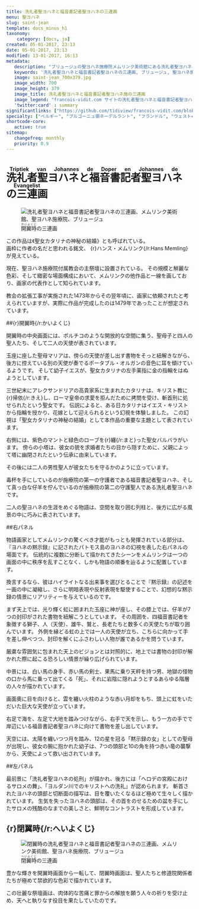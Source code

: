 ```yaml
---
title: 洗礼者聖ヨハネと福音書記者聖ヨハネの三連画
menu: 聖ヨハネ
slug: saint-jean
template: docs_minus_h1
taxonomy:
    category: [docs, ja]
created: 05-01-2017, 23:13
date: 05-01-2017, 23:13
modified: 13-01-2017, 16:13
metadata:
   description: "ブリュージュの聖ヨハネ施療院メムリンク美術館にある洗礼者聖ヨハネと福音書記者聖ヨハネ施の三連画を紹介する写真と文書"
   keywords: '洗礼者聖ヨハネと福音書記者聖ヨハネの三連画, ブリュージュ, 聖ヨハネ施療院, メムリンク美術館, メムリンク, Triptiek van Johannes de Doper en Johannes de Evangelist, Triptych of St John the Baptist and St John the Evangelist, Hans Memling, Memling, Hans Memlinc, Memlinc'
   image: saint-jean_700x379.jpg
   image_width: 700
   image_height: 379
   image_title: 洗礼者聖ヨハネと福音書記者聖ヨハネ施の三連画
   image_legend: "francois-vidit.com サイトの洗礼者聖ヨハネと福音書記者聖ヨハネ施の三連画セクション写真"
   'twitter:card' : summary
significantlinks: ["https://github.com/tidiview/francois-vidit.com/blob/develop/user/sites/docs/pages/01.reference/04.bruges/01.hopital-saint-jean/01.saint-jean/docs.ja.md"]
specialty: ["ベルギー", "ブルゴーニュ領ネーデルラント", "フランドル", "ウェスト=フランデレン州", "ブリュージュ", "ブルッヘ", "初期フランドル派", "北方ルネサンス", "フランドル絵画", "ブリュージュでの美術館", "ブルッヘでの美術館", "聖ヨハネ施療院", "ハンス・メムリンク美術館", "ハンス・メムリンク", "洗礼者聖ヨハネと福音書記者聖ヨハネの三連画", "Triptiek van Johannes de Doper en Johannes de Evangelist", "Triptych of St John the Baptist and St John the Evangelist", "Hans Memling", "Memling", "Hans Memlinc", "Memlinc"]
shortcode-core:
   active: true
sitemap:
   changefreq: monthly
   priority: 0.9
---
```

# <ruby><rb lang="ja">洗礼者<wbr>聖ヨハネ<wbr>と<wbr>福音<wbr>書記者<wbr>聖ヨハネ<wbr>の<wbr>三連画</rb><rt lang="nl">Triptiek<wbr>&#160;<wbr>van<wbr>&#160;<wbr>Johannes<wbr>&#160;<wbr>de<wbr>&#160;<wbr>Doper<wbr>&#160;<wbr>en<wbr>&#160;<wbr>Johannes<wbr>&#160;<wbr>de<wbr>&#160;<wbr>Evangelist</rt></ruby>

<figure><picture>
<source
sizes="(max-width: 767px) 98vw, (min-width: 959px) 50vw, 86vw"
srcset="
/user/sites/docs/pages/01.home/05.bruges/01.hopital-saint-jean/01.saint-jean/saint-jean-280.webp 280w,
/user/sites/docs/pages/01.home/05.bruges/01.hopital-saint-jean/01.saint-jean/saint-jean-380.webp 380w,
/user/sites/docs/pages/01.home/05.bruges/01.hopital-saint-jean/01.saint-jean/saint-jean-480.webp 480w,
/user/sites/docs/pages/01.home/05.bruges/01.hopital-saint-jean/01.saint-jean/saint-jean-640.webp 640w,
/user/sites/docs/pages/01.home/05.bruges/01.hopital-saint-jean/01.saint-jean/saint-jean_700x345.webp 700w"
type="image/webp" />
<img
src="/user/sites/docs/pages/01.home/05.bruges/01.hopital-saint-jean/01.saint-jean/saint-jean_700x345.jpg" title="洗礼者聖ヨハネと福音書記者聖ヨハネの三連画、メムリンク美術館、聖ヨハネ施療院、ブリュージュ" alt="洗礼者聖ヨハネと福音書記者聖ヨハネの三連画、メムリンク美術館、聖ヨハネ施療院、ブリュージュ" class="class-diane-img"
sizes="(max-width: 767px) 98vw, (min-width: 959px) 50vw, 86vw"
srcset="
/user/sites/docs/pages/01.home/05.bruges/01.hopital-saint-jean/01.saint-jean/saint-jean-280.jpg 280w,
/user/sites/docs/pages/01.home/05.bruges/01.hopital-saint-jean/01.saint-jean/saint-jean-380.jpg 380w,
/user/sites/docs/pages/01.home/05.bruges/01.hopital-saint-jean/01.saint-jean/saint-jean-480.jpg 480w,
/user/sites/docs/pages/01.home/05.bruges/01.hopital-saint-jean/01.saint-jean/saint-jean-640.jpg 640w,
/user/sites/docs/pages/01.home/05.bruges/01.hopital-saint-jean/01.saint-jean/saint-jean_700x345.jpg 700w">
</picture><figcaption><ruby><rb>開翼時</rb><rt>かいよくじ</rt></ruby>の三連画</figcaption></figure>

この作品は<wbr>《聖女カタリナの神秘の<wbr>結婚》とも呼ばれている。  
画枠に作者の名だと<wbr>思われる銘文、 {r}ハンス・メムリンク{/r:Hans&#160;Memling}が<wbr>見えている。

現在、聖ヨハネ施療院付属教会の<wbr>主祭壇に設置されている。
その規模と觧麗な色彩、そして<wbr>緻密な場面構成において、メムリンクの他作品と<wbr>一線を画しており、画家の代表作として<wbr>知られています。

教会の拡張工事が<wbr>実施された1473年から<wbr>その翌年頃に、画家に依頼されたと<wbr>考えられていますが、実際に作品が完成したのは<wbr>1479年であったことが<wbr>想定されています。

##{r}開翼時{/r:かいよくじ}

開翼時の中央画面には、ポルチコのような<wbr>開放的な空間に集う、聖母子と四人の聖人たち、そして二人の天使が<wbr>表されています。

玉座に座した<wbr>聖母マリアは、傍らの天使が差し出す<wbr>書物をそっと<wbr>紐解きながら、後方に控えている<wbr>別の天使が奏でる<wbr>ポータブル・オルガンの<wbr>音色に耳を<wbr>傾けているようです。
そして幼子イエスが、聖女カタリナの左手薬指に<wbr>金の指輪をはぬようと<wbr>しています。

三世紀末に<wbr>アレクサンドリアの<wbr>高貴家系に生まれた<wbr>カタリナは、キリスト教に<wbr> {r}帰依{/r:きえ}し、ローマ皇帝の<wbr>求愛を拒んだために拷問を<wbr>受け、斬首刑に処せられたと<wbr>いう聖女です。
伝説によると、ある日カタリナはイエス・キリストから<wbr>指輪を授かり、花嫁として<wbr>迎えられるという<wbr>幻視を体験しました。
この幻視は「聖女カタリナの神秘の<wbr>結婚」として本作品の<wbr>重要な主題として<wbr>表されています。

右側には、紫色のマントと<wbr>緑色のローブを<wbr> {r}纏{/r:まと}った<wbr>聖女バルバラがいます。
傍らの小塔は、彼女の貌を<wbr>求婚者たちの目から<wbr>隠すために、父親によって塔に<wbr>幽閉されたという<wbr>伝承に由来しています。

その後には<wbr>二人の男性聖人が<wbr>彼女たちを<wbr>守るかのように<wbr>立っています。

毒杯を手にしているのが<wbr>施療院の第一の<wbr>守護者である<wbr>福音書記者聖ヨハネ、そして真っ白な仔羊を<wbr>佇んでいるのが<wbr>施療院の第二の<wbr>守護聖人である<wbr>洗礼者聖ヨハネです。

二人の聖ヨハネの生涯を<wbr>めぐる物語は、空間を<wbr>取り囲む列柱と、後方に<wbr>広がる風景の中に<wbr>巧みに表されています。


##右パネル

物語画家として<wbr>メムリンクの驚くべき<wbr>才能がもっとも<wbr>発揮されている<wbr>部分は、『ヨハネの黙示録』に<wbr>記されたパトモス島の<wbr>ヨハネの幻視を表した<wbr>右パネルの場面です。
伝統的に複数に分断して<wbr>描かれてきたシーンを<wbr>メムリンクは一つの<wbr>画面の<wbr>中に秩序を乱すことなく、しかも物語の順番を<wbr>辿るように<wbr>配置しています。

換言するなら、彼はハイライトなる<wbr>出来事を選びとることで『黙示録』の記述を一画の中に<wbr>凝縮し、さらに明暗表現や<wbr>反射表現を<wbr>駆使することで、幻想的な黙示録の情景に<wbr>リアリティーを<wbr>与えているのです。

まず天上では、光り輝く虹に囲まれた<wbr>玉座に神が座し、その膝上では、仔羊が7つの封印がされた<wbr>書物を紐解こうと<wbr>しています。
その周囲を、四福音書記者を象徴する<wbr>獅子、人（天使）、雄牛、鷲と、長老たちと<wbr>数多くの天使たちが<wbr>取り囲んでいます。
外側を縁どる虹の上では<wbr>一人の天使が立ち、こちらに向かって手を<wbr>差し伸べつつ、封印を解くに<wbr>ふさわしい人物が<wbr>誰であるかを<wbr>問うています。

厳粛な雰囲気に包まれた<wbr>天上のビジョンとは<wbr>対照的に、地上では書物の<wbr>封印が解かれた際に起こる<wbr>恐ろしい情景が<wbr>繰り広げられています。

中景には、白い馬の身手、赤い馬の剣士、果馬に乗り天秤を持つ男、地獄の怪物の口から馬に<wbr>乗って出てくる「死」、それに岩陰に<wbr>隠れようとする<wbr>あらゆる階層の人々が<wbr>描かれています。

画面奧に目を向けると、雲を纏い火柱のような<wbr>赤い月却をもち、頭上に虹をいただいた<wbr>巨大な天使が<wbr>立っています。

右足で海を、左足で大地を<wbr>踏みつけながら、右手で天を示し、もう一方の手で<wbr>で岸辺にいる<wbr>福音書記者聖ヨハネに<wbr>向けて書物を<wbr>差し出しています。

天空には、太陽を纏いつつ月を踏み、12の星を冠る「黙示録の女」としての聖母が出現し、彼女の腕に<wbr>抱かれた幼子は、7つの頭部と10の角を<wbr>持つ赤い竜の襲撃から、天使によって<wbr>救い出されています。


##左パネル

最前景に「洗礼者聖ヨハネの処刑」が描かれ、後方には「ヘロデの宮殿における<wbr>サロメの舞」、「ヨルダン川での<wbr>キリストへの洗礼」が認められます。
斬首されたヨハネの頭部と<wbr>切断面の描写は、目を覆いたく<wbr>なるほど極めて生々しく<wbr>描かれています。
生気を失ったヨハネの<wbr>頭部は、その首を<wbr>のせるための盆を手にした<wbr>サロメの残酷のなまでの<wbr>美しさと、鮮明な<wbr>コントラストを<wbr>形成しています。


## {r}閉翼時{/r:へいよくじ}

<figure><picture>
<source
sizes="(max-width: 767px) 98vw, (min-width: 959px) 50vw, 86vw"
srcset="
/user/sites/docs/pages/01.home/05.bruges/01.hopital-saint-jean/01.saint-jean/saint-jean-ferme-280.webp 280w,
/user/sites/docs/pages/01.home/05.bruges/01.hopital-saint-jean/01.saint-jean/saint-jean-ferme-380.webp 380w,
/user/sites/docs/pages/01.home/05.bruges/01.hopital-saint-jean/01.saint-jean/saint-jean-ferme-480.webp 480w,
/user/sites/docs/pages/01.home/05.bruges/01.hopital-saint-jean/01.saint-jean/saint-jean-ferme-640.webp 640w,
/user/sites/docs/pages/01.home/05.bruges/01.hopital-saint-jean/01.saint-jean/saint-jean-ferme_700x736.webp 700w"
type="image/webp" />
<img
src="/user/sites/docs/pages/01.home/05.bruges/01.hopital-saint-jean/01.saint-jean/saint-jean-ferme_700x736.jpg" title="閉翼時の洗礼者聖ヨハネと福音書記者聖ヨハネの三連画、メムリンク美術館、聖ヨハネ施療院、ブリュージュ" alt="閉翼時の洗礼者聖ヨハネと福音書記者聖ヨハネの三連画、メムリンク美術館、聖ヨハネ施療院、ブリュージュ" class="class-diane-img"
sizes="(max-width: 767px) 98vw, (min-width: 959px) 50vw, 86vw"
srcset="
/user/sites/docs/pages/01.home/05.bruges/01.hopital-saint-jean/01.saint-jean/saint-jean-ferme-280.jpg 280w,
/user/sites/docs/pages/01.home/05.bruges/01.hopital-saint-jean/01.saint-jean/saint-jean-ferme-380.jpg 380w,
/user/sites/docs/pages/01.home/05.bruges/01.hopital-saint-jean/01.saint-jean/saint-jean-ferme-480.jpg 480w,
/user/sites/docs/pages/01.home/05.bruges/01.hopital-saint-jean/01.saint-jean/saint-jean-ferme-640.jpg 640w,
/user/sites/docs/pages/01.home/05.bruges/01.hopital-saint-jean/01.saint-jean/saint-jean-ferme_700x736.jpg 700w">
</picture><figcaption><ruby><rb>閉翼時</rb><rt>へいよくじ</rt></ruby>の三連画</figcaption></figure>

豊かな輝きを<wbr>開翼時画面から一転して、閉翼時画面は、聖人たちと<wbr>修道院関係者たちが<wbr>極めて禁欲的な色彩で<wbr>描かれています。

この壮麗な祭壇画は、肉体的な苦痛と罪からの<wbr>解放を願う人々の祈りを<wbr>受け止め、天へと<wbr>執りなす役目を<wbr>果たしていたのです。
